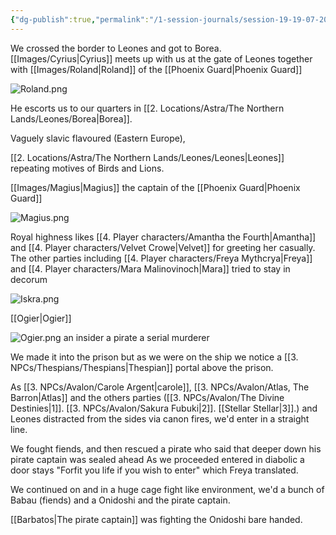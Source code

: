 ```yaml
---
{"dg-publish":true,"permalink":"/1-session-journals/session-19-19-07-2025/"}
---
```


We crossed the border to Leones and got to Borea. [[Images/Cyrius\|Cyrius]] meets up with us at the gate of Leones together with [[Images/Roland\|Roland]] of the [[Phoenix Guard\|Phoenix Guard]]

![Roland.png](/img/user/Images/Roland.png)


He escorts us to our quarters in [[2. Locations/Astra/The Northern Lands/Leones/Borea\|Borea]].

Vaguely slavic flavoured (Eastern Europe), 

[[2. Locations/Astra/The Northern Lands/Leones/Leones\|Leones]] repeating motives of Birds and Lions. 

[[Images/Magius\|Magius]] the captain of the [[Phoenix Guard\|Phoenix Guard]]

![Magius.png](/img/user/Images/Magius.png)

Royal highness likes [[4. Player characters/Amantha the Fourth\|Amantha]] and [[4. Player characters/Velvet Crowe\|Velvet]] for greeting her casually. The other parties including [[4. Player characters/Freya Mythcrya\|Freya]] and [[4. Player characters/Mara Malinovinoch\|Mara]] tried to stay in decorum

![Iskra.png](/img/user/Images/Iskra.png)

[[Ogier\|Ogier]]

![Ogier.png](/img/user/Images/Ogier.png) 
an insider a pirate a serial murderer


We made it into the prison but as we were on the ship we notice a [[3. NPCs/Thespians/Thespians\|Thespian]] portal above the prison.

As [[3. NPCs/Avalon/Carole Argent\|carole]], [[3. NPCs/Avalon/Atlas, The Barron\|Atlas]] and the others parties ([[3. NPCs/Avalon/The Divine Destinies\|1]]. [[3. NPCs/Avalon/Sakura Fubuki\|2]]. [[Stellar Stellar\|3]].) and Leones distracted from the sides via canon fires, we'd enter in a straight line. 

We fought fiends, and then rescued a pirate who said that deeper down his pirate captain was sealed ahead 
As we proceeded entered in diabolic a door stays "Forfit you life if you wish to enter" which Freya translated. 

We continued on and in a huge cage fight like environment, we'd a bunch of Babau (fiends) and a Onidoshi and the pirate captain.

[[Barbatos\|The pirate captain]] was fighting the Onidoshi bare handed. 


